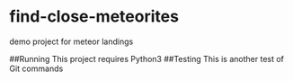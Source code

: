 # find-close-meteorites
demo project for meteor landings

##Running
This project requires Python3
##Testing
This is another test of Git commands
